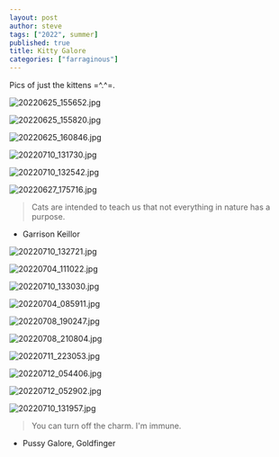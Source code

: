 ```yaml
---
layout: post
author: steve
tags: ["2022", summer]
published: true
title: Kitty Galore
categories: ["farraginous"]
---
```

Pics of just the kittens  =^.^=.

![20220625_155652.jpg]({{site.baseurl}}/assets/media/20220625_155652.jpg)

![20220625_155820.jpg]({{site.baseurl}}/assets/media/20220625_155820.jpg)

![20220625_160846.jpg]({{site.baseurl}}/assets/media/20220625_160846.jpg)

![20220710_131730.jpg]({{site.baseurl}}/assets/media/20220710_131730.jpg)

![20220710_132542.jpg]({{site.baseurl}}/assets/media/20220710_132542.jpg)

![20220627_175716.jpg]({{site.baseurl}}/assets/media/20220627_175716.jpg)

>Cats are intended to teach us that not everything in nature has a purpose.  

- Garrison Keillor  

![20220710_132721.jpg]({{site.baseurl}}/assets/media/20220710_132721.jpg)

![20220704_111022.jpg]({{site.baseurl}}/assets/media/20220704_111022.jpg)

![20220710_133030.jpg]({{site.baseurl}}/assets/media/20220710_133030.jpg)

![20220704_085911.jpg]({{site.baseurl}}/assets/media/20220704_085911.jpg)

![20220708_190247.jpg]({{site.baseurl}}/assets/media/20220708_190247.jpg)

![20220708_210804.jpg]({{site.baseurl}}/assets/media/20220708_210804.jpg)

![20220711_223053.jpg]({{site.baseurl}}/assets/media/20220711_223053.jpg)

![20220712_054406.jpg]({{site.baseurl}}/assets/media/20220712_054406.jpg)

![20220712_052902.jpg]({{site.baseurl}}/assets/media/20220712_052902.jpg)

![20220710_131957.jpg]({{site.baseurl}}/assets/media/20220710_131957.jpg)

>You can turn off the charm. I'm immune.  

- Pussy Galore, Goldfinger  
